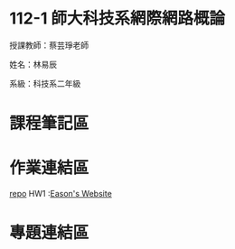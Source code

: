 # 112-1 師大科技系網際網路概論

授課教師：蔡芸琤老師

姓名：林易辰

系級：科技系二年級

# 課程筆記區

# 作業連結區
[repo](https://eason-lin0213.github.io/web/)
HW1 :[Eason's Website](https://eason-lin0213.github.io/MyWeb/)

# 專題連結區
